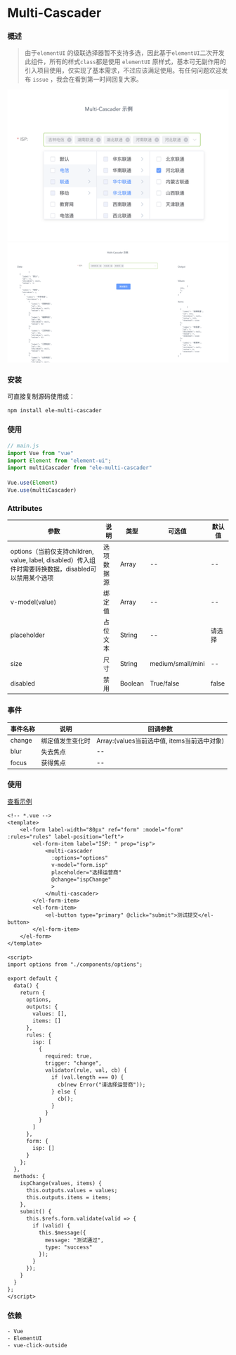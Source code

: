 # Multi-Cascader

### 概述

> 由于`elementUI` 的级联选择器暂不支持多选，因此基于`elementUI`二次开发此组件，所有的样式`class`都是使用 `elementUI` 原样式，基本可无副作用的引入项目使用，仅实现了基本需求，不过应该满足使用。有任何问题欢迎发布 `issue` ，我会在看到第一时间回复大家。

![](./imgs/cas.png)
![](./imgs/cas-data.png)

### 安装

可直接复制源码使用或：

```shell
npm install ele-multi-cascader
```

###  使用

```js
// main.js
import Vue from "vue"
import Element from "element-ui";
import multiCascader from "ele-multi-cascader"

Vue.use(Element)
Vue.use(multiCascader)
```

### Attributes

| 参数                                                         | 说明       | 类型    | 可选值            | 默认值 |
| ------------------------------------------------------------ | ---------- | ------- | ----------------- | ------ |
| options（当前仅支持children, value, label, disabled）传入组件时需要转换数据，disabled可以禁用某个选项 | 选项数据源 | Array   | --                | --     |
| v-model(value)                                               | 绑定值     | Array   | --                | --     |
| placeholder                                                  | 占位文本   | String  | --                | 请选择 |
| size                                                         | 尺寸       | String  | medium/small/mini | --     |
| disabled                                                     | 禁用       | Boolean | True/false        | false  |

### 事件

| 事件名称 | 说明             | 回调参数                                    |
| -------- | ---------------- | ------------------------------------------- |
| change   | 绑定值发生变化时 | Array:(values当前选中值, items当前选中对象) |
| blur     | 失去焦点         | --                                          |
| focus    | 获得焦点         | --                                          |

### 使用

[查看示例](./src/App.vue)

```vue
<!-- *.vue -->
<template>
	<el-form label-width="80px" ref="form" :model="form" :rules="rules" label-position="left">
        <el-form-item label="ISP: " prop="isp">
            <multi-cascader
              :options="options"
              v-model="form.isp"
              placeholder="选择运营商"
              @change="ispChange"
              >
            </multi-cascader>
        </el-form-item>
        <el-form-item>
            <el-button type="primary" @click="submit">测试提交</el-button>
        </el-form-item>
    </el-form>
</template>

<script>
import options from "./components/options";

export default {
  data() {
    return {
      options,
      outputs: {
        values: [],
        items: []
      },
      rules: {
        isp: [
          {
            required: true,
            trigger: "change",
            validator(rule, val, cb) {
              if (val.length === 0) {
                cb(new Error("请选择运营商"));
              } else {
                cb();
              }
            }
          }
        ]
      },
      form: {
        isp: []
      }
    };
  },
  methods: {
    ispChange(values, items) {
      this.outputs.values = values;
      this.outputs.items = items;
    },
    submit() {
      this.$refs.form.validate(valid => {
        if (valid) {
          this.$message({
            message: "测试通过",
            type: "success"
          });
        }
      });
    }
  }
};
</script>
```

### 依赖

```
- Vue
- ElementUI
- vue-click-outside
```
